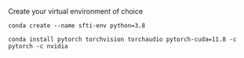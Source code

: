 Create your virtual environment of choice

`conda create --name sfti-env python=3.8`

`conda install pytorch torchvision torchaudio pytorch-cuda=11.8 -c pytorch -c nvidia`
